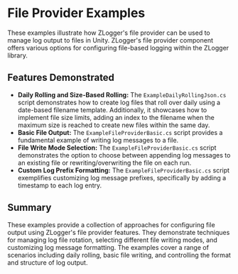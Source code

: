 # File Provider Examples

These examples illustrate how ZLogger's file provider can be used to manage log output to files in Unity. ZLogger's file provider component offers various options for configuring file-based logging within the ZLogger library.

## Features Demonstrated

* **Daily Rolling and Size-Based Rolling:** The `ExampleDailyRollingJson.cs` script demonstrates how to create log files that roll over daily using a date-based filename template. Additionally, it showcases how to implement file size limits, adding an index to the filename when the maximum size is reached to create new files within the same day.
* **Basic File Output:** The `ExampleFileProviderBasic.cs` script provides a fundamental example of writing log messages to a file.
* **File Write Mode Selection:** The `ExampleFileProviderBasic.cs` script demonstrates the option to choose between appending log messages to an existing file or rewriting/overwriting the file on each run.
* **Custom Log Prefix Formatting:** The `ExampleFileProviderBasic.cs` script exemplifies customizing log message prefixes, specifically by adding a timestamp to each log entry.

## Summary

These examples provide a collection of approaches for configuring file output using ZLogger's file provider features. They demonstrate techniques for managing log file rotation, selecting different file writing modes, and customizing log message formatting. The examples cover a range of scenarios including daily rolling, basic file writing, and controlling the format and structure of log output.